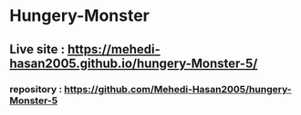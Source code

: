 # Hungery-Monster

## Live site : https://mehedi-hasan2005.github.io/hungery-Monster-5/

### repository : https://github.com/Mehedi-Hasan2005/hungery-Monster-5
